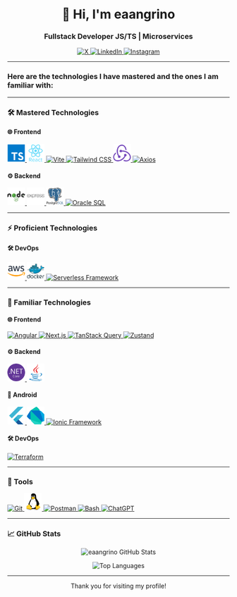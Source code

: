 <h1 align="center">👋 Hi, I'm eaangrino</h1>
<h3 align="center">Fullstack Developer JS/TS | Microservices</h3>

<p align="center">
  <a href="https://twitter.com/eaangrino" target="blank">
    <img src="https://img.shields.io/twitter/url?url=https%3A%2F%2Fx.com%2Feaangrino&style=for-the-badge&logo=x&logoColor=ffffff&label=eaangrino" alt="X">
  </a>
  <a href="https://www.linkedin.com/in/eaangrino/" target="blank">
    <img src="https://img.shields.io/badge/LinkedIn-%230077B5.svg?&style=for-the-badge&logo=linkedin&logoColor=white" alt="LinkedIn">
  </a>
  <a href="https://instagram.com/eaangrino" target="blank">
    <img src="https://img.shields.io/badge/Instagram-%23E4405F.svg?&style=for-the-badge&logo=instagram&logoColor=white" alt="Instagram">
  </a>
</p>

---

### Here are the technologies I have mastered and the ones I am familiar with:

---

### 🛠️ Mastered Technologies

#### 🌐 Frontend

<p align="left">
  <a href="https://www.typescriptlang.org/" target="_blank">
    <img src="https://raw.githubusercontent.com/devicons/devicon/master/icons/typescript/typescript-original.svg" alt="TypeScript" width="40" height="40"/>
  </a>
  <a href="https://reactjs.org/" target="_blank">
    <img src="https://raw.githubusercontent.com/devicons/devicon/master/icons/react/react-original-wordmark.svg" alt="React" width="40" height="40"/>
  </a>
  <a href="https://vitejs.dev/" target="_blank">
    <img src="https://vite.dev/logo.svg" alt="Vite" width="40" height="40"/>
  </a>
  <a href="https://tailwindcss.com/" target="_blank">
    <img src="https://www.vectorlogo.zone/logos/tailwindcss/tailwindcss-icon.svg" alt="Tailwind CSS" width="40" height="40"/>
  </a>
  <a href="https://redux.js.org" target="_blank">
    <img src="https://raw.githubusercontent.com/devicons/devicon/master/icons/redux/redux-original.svg" alt="Redux" width="40" height="40"/>
  </a>
  <a href="https://axios-http.com" target="_blank">
    <img src="https://axios-http.com/assets/favicon.ico" alt="Axios" width="40" height="40"/>
  </a>
</p>

#### ⚙️ Backend

<p align="left">
  <a href="https://nodejs.org" target="_blank">
    <img src="https://raw.githubusercontent.com/devicons/devicon/master/icons/nodejs/nodejs-original-wordmark.svg" alt="Node.js" width="40" height="40"/>
  </a>
  <a href="https://expressjs.com" target="_blank">
    <img src="https://raw.githubusercontent.com/devicons/devicon/master/icons/express/express-original-wordmark.svg" alt="Express" width="40" height="40"/>
  </a>
  <a href="https://www.postgresql.org" target="_blank">
    <img src="https://raw.githubusercontent.com/devicons/devicon/master/icons/postgresql/postgresql-original-wordmark.svg" alt="PostgreSQL" width="40" height="40"/>
  </a>
  <a href="https://www.oracle.com/co/database/sqldeveloper/" target="_blank">
    <img src="https://www.oracle.com/a/ocom/img/sql-dev3.svg" alt="Oracle SQL" width="40" height="40"/>
  </a>
</p>

---

### ⚡ Proficient Technologies

#### 🛠️ DevOps

<p align="left">
  <a href="https://aws.amazon.com" target="_blank">
    <img src="https://raw.githubusercontent.com/devicons/devicon/master/icons/amazonwebservices/amazonwebservices-original-wordmark.svg" alt="AWS" width="40" height="40"/>
  </a>
  <a href="https://www.docker.com/" target="_blank">
    <img src="https://raw.githubusercontent.com/devicons/devicon/master/icons/docker/docker-original-wordmark.svg" alt="Docker" width="40" height="40"/>
  </a>
  <a href="https://www.serverless.com/" target="_blank">
    <img src="https://www.vectorlogo.zone/logos/serverless/serverless-icon.svg" alt="Serverless Framework" width="40" height="40"/>
  </a>
</p>

---

### 🚀 Familiar Technologies

#### 🌐 Frontend

<p align="left">
  <a href="https://angular.io" target="_blank">
    <img src="https://angular.io/assets/images/logos/angular/angular.svg" alt="Angular" width="40" height="40"/>
  </a>
  <a href="https://nextjs.org" target="_blank">
    <img src="https://nextjs.org/favicon.ico" alt="Next.js" width="40" height="40"/>
  </a>
  <a href="https://tanstack.com/query/latest" target="_blank">
    <img src="https://tanstack.com/favicon.ico" alt="TanStack Query" width="40" height="40"/>
  </a>
  <a href="https://zustand-demo.pmnd.rs/" target="_blank">
    <img src="https://zustand-demo.pmnd.rs/favicon.ico" alt="Zustand" width="40" height="40"/>
  </a>
</p>

#### ⚙️ Backend

<p align="left">
  <a href="https://dotnet.microsoft.com/" target="_blank">
    <img src="https://raw.githubusercontent.com/devicons/devicon/master/icons/dotnetcore/dotnetcore-original.svg" alt=".NET Core" width="40" height="40"/>
  </a>
  <a href="https://www.java.com/" target="_blank">
    <img src="https://raw.githubusercontent.com/devicons/devicon/master/icons/java/java-original.svg" alt="Java" width="40" height="40"/>
  </a>
</p>

#### 🤖 Android

<p align="left">
  <a href="https://flutter.dev/" target="_blank">
    <img src="https://raw.githubusercontent.com/devicons/devicon/master/icons/flutter/flutter-original.svg" alt="Flutter" width="40" height="40"/>
  </a>
  <a href="https://dart.dev/" target="_blank">
    <img src="https://raw.githubusercontent.com/devicons/devicon/master/icons/dart/dart-original.svg" alt="Dart" width="40" height="40"/>
  </a>
  <a href="https://ionicframework.com/" target="_blank">
    <img src="https://ionicframework.com/apple-icon-180x180.png" alt="Ionic Framework" width="40" height="40"/>
</a>

</p>

#### 🛠️ DevOps

<p align="left">
  <a href="https://www.terraform.io/" target="_blank">
    <img src="https://www.vectorlogo.zone/logos/terraformio/terraformio-icon.svg" alt="Terraform" width="40" height="40"/>
  </a>
</p>

---

### 🧰 Tools

<p align="left">
  <a href="https://git-scm.com/" target="_blank">
    <img src="https://www.vectorlogo.zone/logos/git-scm/git-scm-icon.svg" alt="Git" width="40" height="40"/>
  </a>
  <a href="https://www.linux.org/" target="_blank">
    <img src="https://raw.githubusercontent.com/devicons/devicon/master/icons/linux/linux-original.svg" alt="Linux" width="40" height="40"/>
  </a>
  <a href="https://postman.com" target="_blank">
    <img src="https://www.vectorlogo.zone/logos/getpostman/getpostman-icon.svg" alt="Postman" width="40" height="40"/>
  </a>
  <a href="https://www.gnu.org/software/bash/" target="_blank">
    <img src="https://www.vectorlogo.zone/logos/gnu_bash/gnu_bash-icon.svg" alt="Bash" width="40" height="40"/>
  </a>
  <a href="https://chat.openai.com/" target="_blank">
    <img src="https://cdn.oaistatic.com/assets/favicon-o20kmmos.svg" alt="ChatGPT" width="40" height="40"/>
  </a>
</p>

---

### 📈 GitHub Stats

<p align="center">
  <img src="https://github-readme-stats.vercel.app/api?username=eaangrino&show_icons=true&theme=dark" alt="eaangrino GitHub Stats"/>
</p>

<!--
<p align="center">
  <img src="https://github-readme-streak-stats.herokuapp.com/?user=eaangrino&theme=dark" alt="GitHub Streak"/>
</p>
-->

<p align="center">
  <img src="https://github-readme-stats.vercel.app/api/top-langs/?username=eaangrino&layout=compact&theme=dark" alt="Top Languages"/>
</p>

---

<p align="center">
  Thank you for visiting my profile!
</p>
